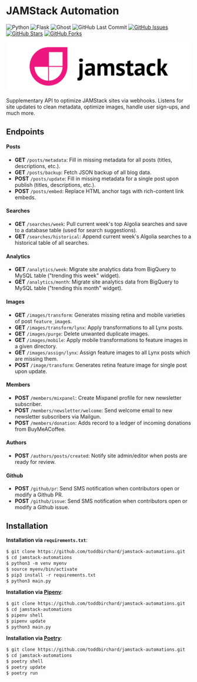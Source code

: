 # JAMStack Automation

![Python](https://img.shields.io/badge/Python-^3.8-blue.svg?logo=python&longCache=true&logoColor=white&colorB=5e81ac&style=flat-square&colorA=4c566a)
![Flask](https://img.shields.io/badge/Flask-1.1.2-blue.svg?longCache=true&logo=flask&style=flat-square&logoColor=white&colorB=5e81ac&colorA=4c566a)
![Ghost](https://img.shields.io/badge/Ghost-^v3.0.0-lightgrey.svg?longCache=true&style=flat-square&logo=ghost&logoColor=white&colorB=656c82&colorA=4c566a)
![GitHub Last Commit](https://img.shields.io/github/last-commit/google/skia.svg?style=flat-square&colorA=4c566a&logo=GitHub&colorB=a3be8c)
[![GitHub Issues](https://img.shields.io/github/issues/toddbirchard/jamstack-automations.svg?style=flat-square&colorA=4c566a&logo=GitHub&colorB=ebcb8b)](https://github.com/toddbirchard/jamstack-automations/issues)
[![GitHub Stars](https://img.shields.io/github/stars/toddbirchard/jamstack-automations.svg?style=flat-square&colorA=4c566a&logo=GitHub&colorB=ebcb8b)](https://github.com/toddbirchard/jamstack-automations/stargazers)
[![GitHub Forks](https://img.shields.io/github/forks/toddbirchard/jamstack-automations.svg?style=flat-square&colorA=4c566a&logo=GitHub&colorB=ebcb8b)](https://github.com/toddbirchard/jamstack-automations/network)

![Jamstack Automation API](./.github/jamstack@2x.png)

Supplementary API to optimize JAMStack sites via webhooks. Listens for site updates to clean metadata, optimize images, handle user sign-ups, and much more.


## Endpoints

#### Posts
  * **GET** `/posts/metadata`: Fill in missing metadata for all posts (titles, descriptions, etc.).
  * **GET** `/posts/backup`: Fetch JSON backup of all blog data.
  * **POST** `/posts/update`: Fill in missing metadata for a single post upon publish (titles, descriptions, etc.).
  * **POST** `/posts/embed`: Replace HTML anchor tags with rich-content link embeds.
#### Searches
  * **GET** `/searches/week`: Pull current week's top Algolia searches and save to a database table (used for search suggestions).
  * **GET** `/searches/historical`: Append current week's Algolia searches to a historical table of all searches.
#### Analytics
  * **GET** `/analytics/week`: Migrate site analytics data from BigQuery to MySQL table ("trending this week" widget).
  * **GET** `/analytics/month`: Migrate site analytics data from BigQuery to MySQL table ("trending this month" widget).
#### Images
  * **GET** `/images/transform`: Generates missing retina and mobile varieties of post `feature_image`s.
  * **GET** `/images/transform/lynx`: Apply transformations to all Lynx posts.
  * **GET** `/images/purge`: Delete unwanted duplicate images.
  * **GET** `/images/mobile`: Apply mobile transformations to feature images in a given directory.
  * **GET** `/images/assign/lynx`: Assign feature images to all Lynx posts which are missing them.
  * **POST** `/image/transform`: Generates retina feature image for single post upon update. 
#### Members
  * **POST** `/members/mixpanel`: Create Mixpanel profile for new newsletter subscriber.
  * **POST** `/members/newsletter/welcome`: Send welcome email to new newsletter subscribers via Mailgun.
  * **POST** `/members/donation`: Adds record to a ledger of incoming donations from BuyMeACoffee.
#### Authors
  * **POST** `/authors/posts/created`: Notify site admin/editor when posts are ready for review.
#### Github
  *  **POST** `/github/pr`: Send SMS notification when contributors open or modify a Github PR.
  *  **POST** `/github/issue`: Send SMS notification when contributors open or modify a Github issue.
    
## Installation

**Installation via `requirements.txt`**:

```shell
$ git clone https://github.com/toddbirchard/jamstack-automations.git
$ cd jamstack-automations
$ python3 -m venv myenv
$ source myenv/bin/activate
$ pip3 install -r requirements.txt
$ python3 main.py
```

**Installation via [Pipenv](https://pipenv-fork.readthedocs.io/en/latest/)**:

```shell
$ git clone https://github.com/toddbirchard/jamstack-automations.git
$ cd jamstack-automations
$ pipenv shell
$ pipenv update
$ python3 main.py
```

**Installation via [Poetry](https://python-poetry.org/)**:

```shell
$ git clone https://github.com/toddbirchard/jamstack-automations.git
$ cd jamstack-automations
$ poetry shell
$ poetry update
$ poetry run
```
